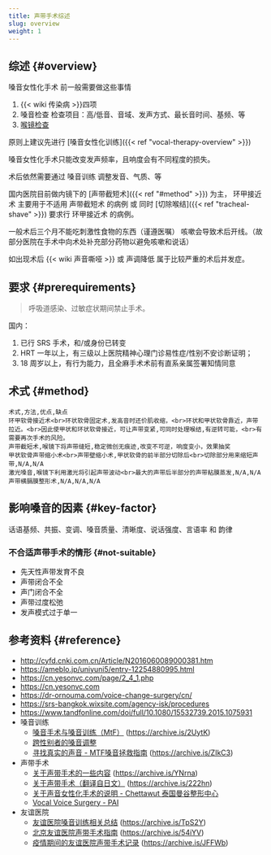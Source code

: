 ```yaml
---
title: 声带手术综述
slug: overview
weight: 1
---
```


## 综述 {#overview}

嗓音女性化手术 前一般需要做这些事情

1. {{< wiki 传染病 >}}四项
1. 嗓音检查
   检查项目：高/低音、音域、发声方式、最长音时间、基频、等
1. [喉镜检查](https://zh.wikipedia.org/zh-cn/喉镜检查术)

原则上建议先进行 [嗓音女性化训练]({{< ref "vocal-therapy-overview" >}})

嗓音女性化手术只能改变发声频率，且响度会有不同程度的损失。

术后依然需要通过 嗓音训练 调整发音、气质、等

国内医院目前做内镜下的 [声带截短术]({{< ref "#method" >}}) 为主，
环甲接近术 主要用于不适用 声带截短术 的病例
或 同时 [切除喉结]({{< ref "tracheal-shave" >}}) 要求行 环甲接近术 的病例。

一般术后三个月不能吃刺激性食物的东西（谨遵医嘱）
咳嗽会导致术后开线。（故部分医院在手术中向术处补充部分药物以避免咳嗽和说话）

如出现术后 {{< wiki 声音嘶哑 >}} 或 声调降低 属于比较严重的术后并发症。

## 要求 {#prerequirements}

> 呼吸道感染、过敏症状期间禁止手术。

国内：

1. 已行 SRS 手术，和/或身份已转变
1. HRT 一年以上，有三级以上医院精神心理门诊易性症/性别不安诊断证明；
1. 18 周岁以上，有行为能力，且全麻手术术前有直系亲属签署知情同意

## 术式 {#method}

```csv
术式,方法,优点,缺点
环甲软骨接近术<br>环状软骨固定术,发高音时还价肌收缩，<br>环状和甲状软骨靠近，声带拉近。<br>因此使甲状和环状软骨接近，可让声带变紧,可同时处理喉结,有逆转可能，<br>有需要再次手术的风险。
声带截短术,喉镜下将声带缝短,稳定微创无痕迹,改变不可逆，响度变小，效果抽奖
甲状软骨声带缩小术<br>声带壁缩小术,甲状软骨的前半部分切除后<br>切除部分用来缩短声带,N/A,N/A
激光嗓音,喉镜下利用激光将引起声带波动<br>最大的声带后半部分的声带粘膜蒸发,N/A,N/A
声带横膈膜整形术,N/A,N/A,N/A
```

## 影响嗓音的因素 {#key-factor}

话语基频、共振、变调、嗓音质量、清晰度、说话强度、言语率 和 韵律

### 不合适声带手术的情形 {#not-suitable}

- 先天性声带发育不良
- 声带闭合不全
- 声门闭合不全
- 声带过度松弛
- 发声模式过于单一

## 参考资料 {#reference}

- <http://cyfd.cnki.com.cn/Article/N2016060089000381.htm>
- <https://ameblo.jp/uniyuni5/entry-12254880995.html>
- <https://cn.yesonvc.com/page/2_4_1.php>
- <https://cn.yesonvc.com>
- <https://dr-ornouma.com/voice-change-surgery/cn/>
- <https://srs-bangkok.wixsite.com/agency-isk/procedures>
- <https://www.tandfonline.com/doi/full/10.1080/15532739.2015.1075931>
- 嗓音训练
  - [嗓音手术与嗓音训练（MtF）](https://mp.weixin.qq.com/s/kbl8pC19F_QNQtY_FwfdKQ) (<https://archive.is/2UytK>)
  - [跨性别者的嗓音调整](https://kns.cnki.net/KCMS/detail/detail.aspx?dbcode=CJFQ&dbname=CJFDLAST2019&filename=TLXJ201903026)
  - [寻找真实的声音 - MTF嗓音拯救指南](https://zhuanlan.zhihu.com/p/205516268) (<https://archive.is/ZIkC3>)
- 声带手术
  - [关于声带手术的一些内容](https://zhuanlan.zhihu.com/p/34251204) (<https://archive.is/YNrna>)
  - [关于声带手术（翻译自日文）](https://zhuanlan.zhihu.com/p/42961553) (<https://archive.is/222hn>)
  - [关于声音女性化手术的说明 - Chettawut 泰国曼谷整形中心](http://www.chet-plasticsurgery.com/zh-hans/关于声音女性化手术/)
  - [Vocal Voice Surgery - PAI](http://pai.co.th/vocal-voice-surgery/)
- 友谊医院
  - [友谊医院嗓音训练相关总结](https://zhuanlan.zhihu.com/p/39891532) (<https://archive.is/TpS2Y>)
  - [北京友谊医院声带手术指南](https://zhuanlan.zhihu.com/p/42611790) (<https://archive.is/54iYV>)
  - [疫情期间的友谊医院声带手术记录](https://zhuanlan.zhihu.com/p/167956029) (<https://archive.is/JFFWb>)
